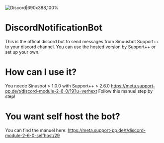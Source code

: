 
![Discord|690x388,100%](https://meta.support-pp.de/uploads/default/original/1X/e886fc655e0568a840e5a0f5fb955ce4e7f2e180.png)
# DiscordNotificationBot
This is the offical discord bot to send messages from Sinuusbot Support++ to your discord channel. You can use the hosted version by Support++ or set up your own.

# How can I use it?
You neede Sinusbot > 1.0.0 with Support++ > 2.6.0
https://meta.support-pp.de/t/discord-module-2-6-0/19?u=verhext
Follow this manuel step by step!

# You want self host the bot?
You can find the manuel here: https://meta.support-pp.de/t/discord-module-2-6-0-selfhost/29



